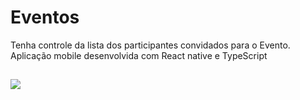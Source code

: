 # Eventos
Tenha controle da lista dos participantes convidados para o Evento. Aplicação mobile desenvolvida com React native e TypeScript
##
<img src="https://user-images.githubusercontent.com/125774969/221062456-03ae63ed-e683-452c-accc-719cde42d49f.png" >
